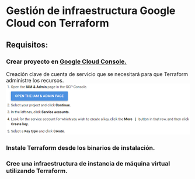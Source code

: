 # Gestión de infraestructura Google Cloud con Terraform
## Requisitos:

### Crear proyecto en [Google Cloud Console.](https://cloud.google.com)

Creación clave de cuenta de servicio que se necesitará para que Terraform administre los recursos.
![GCP](/images/gcpserviceaccount.png)

### Instale Terraform desde los binarios de instalación.

### Cree una infraestructura de instancia de máquina virtual utilizando Terraform.
